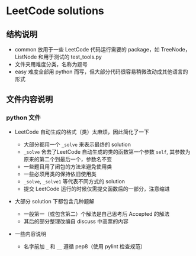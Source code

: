 # LeetCode solutions

## 结构说明

- common 放用于一些 LeetCode 代码运行需要的 package，如 TreeNode，ListNode 和用于测试的 test_tools.py
- 文件夹用难度分类，名称为题号
- easy 难度全部用 python 而写，但大部分代码很容易稍微改动成其他语言的形式

## 文件内容说明

### python 文件

- LeetCode 自动生成的格式（类）太麻烦，因此简化了一下

  - 大部分都用一个 `_solve` 来表示最终的 solution
  - `_solve` 舍去了LeetCode 自动生成的类的函数第一个参数 `self`, 其参数为原来的第二个到最后一个，参数名不变
  - 一些题目用了闭包的方法来避免使用类
  - 一些必须用类的保持依旧使用类
  - `_solve`, `_solve1` 等代表不同方式的 solution
  - 提交 LeetCode 运行的时候仅需提交函数后的一部分，注意缩进

- 大部分 solution 下都包含几种题解
  - 一般第一（或包含第二）个解法是自己思考后 Accepted 的解法
  - 其后的部分整理改编自 discuss 中高票的内容

- 一些内容说明
  - 名字前加 `_` 和 `__` 遵循 pep8（使用 pylint 检查规范）